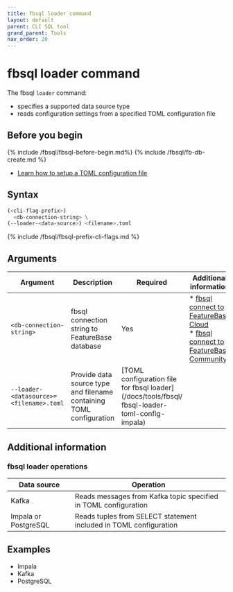 ```yaml
---
title: fbsql loader command
layout: default
parent: CLI SQL tool
grand_parent: Tools
nav_order: 20
---
```


# fbsql loader command

The fbsql `loader` command:
* specifies a supported data source type
* reads configuration settings from a specified TOML configuration file


## Before you begin

{% include /fbsql/fbsql-before-begin.md%}
{% include /fbsql/fb-db-create.md %}
* [Learn how to setup a TOML configuration file](/docs/tools/fbsql/fsql-loader-toml-config)

## Syntax

```sh
(<cli-flag-prefix>)
  <db-connection-string> \
(--loader-<data-source>) <filename>.toml
```

{% include /fbsql/fbsql-prefix-cli-flags.md %}

## Arguments

| Argument | Description | Required | Additional information |
|---|---|---|---|
| `<db-connection-string>` | fbsql connection string to FeatureBase database | Yes | * [fbsql connect to FeatureBase Cloud](/docs/tools/fbsql/fbsql-connect-cloud-db)<br/>* [fbsql connect to FeatureBase Community](/docs/tools/fbsql/fbsql-connect-com-db) |
| `--loader-<datasource>=<filename>.toml` | Provide data source type and filename containing TOML configuration | [TOML configuration file for fbsql loader](/docs/tools/fbsql/ fbsql-loader-toml-config-impala) |

## Additional information

### fbsql loader operations

| Data source | Operation |
|---|---|
| Kafka | Reads messages from Kafka topic specified in TOML configuration |
| Impala or PostgreSQL | Reads tuples from SELECT statement included in TOML configuration |

## Examples

* Impala
* Kafka
* PostgreSQL
